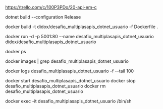 https://trello.com/c/100P3PDo/20-api-em-c

dotnet build --configuration Release

docker build -t didox/desafio_multiplasapis_dotnet_usuario -f Dockerfile .

docker run -d -p 5001:80 --name desafio_multiplasapis_dotnet_usuario didox/desafio_multiplasapis_dotnet_usuario

docker ps

docker images | grep desafio_multiplasapis_dotnet_usuario

docker logs desafio_multiplasapis_dotnet_usuario -f --tail 100

docker start desafio_multiplasapis_dotnet_usuario
docker stop desafio_multiplasapis_dotnet_usuario
docker rm desafio_multiplasapis_dotnet_usuario


docker exec -it desafio_multiplasapis_dotnet_usuario /bin/sh